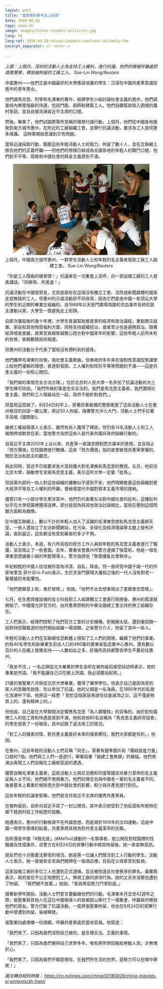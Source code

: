 ```yaml
---
layout: post
title: "當愛黨的青年走上街頭"
date: 2018-09-28
tags: news-hk
image: images/chinas-student-activists.jpg
lang: hk
lang-ref: 2018-09-28-chinas-leaders-confront-unlikely-foe
excerpt_separator: <!--more-->

---
```


<em>上圖：上個月，深圳的活動人士為支持工人權利，進行抗議。他們的條幅呼籲處罰腐敗警察，釋放被拘留的工廠工人。 Sue-Lin Wong/Reuters</em>

中國惠州——他們正是中國最好的大學應該培養的學生：沉浸在中國共產黨意識型態中的青年男女。

他們讀馬克思、列寧和毛澤東的著作，組建學生小組討論社會主義的進步。他們調查校內無產階級的待遇，包括門衛、廚師和建築工人。他們自願幫助陷入困境的農村家庭，並且自覺背誦習近平主席的口號。

然後，畢業了，他們試圖將黨所宣稱的理想付諸行動，上個月，他們從中國各地匯聚到南方城市惠州，在附近的工廠組織工會，並舉行抗議活動，要求為工人提供更多保護。
這時黨開始意識到它有問題。

當局迅速採取行動，鎮壓這些年輕活動人士的努力，拘留了數十人，並在互聯網上擦去他們的正義呼籲——但他們的榜樣已經成為全國各地的年輕人的戰鬥口號，他們對不平等、腐敗和中國社會的拜金主義感到不滿。

<div style="text-align:center"><img src="/images/unlikelyfoe1.jpg" width="90%"/><br>上個月，中國南方城市惠州，一群學生活動人士和年輕的毛主義者幫助工廠工人組建工會。 Sue-Lin Wong/Reuters<br></div>

「你是工人階級的硬骨頭！」抗議者在一次集會上高呼，向一家設備工廠的工人發表講話。「同榮辱，共進退！」

抗議活動在中國很常見，尤其是那些在這個沒有獨立工會、法院或新聞媒體的國家走投無路的工人。但惠州的示威活動卻不同尋常，因為它們是由中國一些頂尖大學的學生和近期的畢業生組織的，自1989年以天安門廣場周圍的流血事件告終的民主運動以來，大學生一直避免走上街頭。

自那次屠殺後的幾十年裡，大學生普遍幫助推進黨的經濟和政治議程，重點關注就業、家庭和其他物質福利方面，同時支持威權統治，或者至少也是避開政治。隨著經濟增長放緩，政黨官員越來越擔心西方對中國青年的影響，這些年輕人前所未有的世故，依賴數碼技術相連。

但惠州的活動分子代表了當局沒有預料到的威脅。

他們攜帶毛澤東的肖像，唱社會主義歌曲，信奉政府多年來在強制性意識型態課堂上給他們灌輸的理想，表達對貧困、工人權利和性別平等等問題的不滿——這是共產主義的一些核心關切。

「我們做的事情完全合法合理，」位於北京的人民大學一名參加了抗議活動的大三學生陳可欣說，「我們所做的事是完全合法的。我們是馬克思主義者，我們讚揚社會主義，我們和工人階級站在一起，政府不能針對我們。」

但當局這麼做了。8月24日的早上，穿著防暴裝備的警察衝進了這些活動人士在惠州租住的四室一廳公寓，將近50人拘留。隨著警方沖入大門，活動人士們手拉著手高唱《國際歌》。

據勞工權益倡導人士表示，雖然有些人獲得了釋放，但仍有14名活動人士和工人被關押或軟禁在家。當地警方指控這些人是代表外國非政府組織行動的。

自習近平主席2012年上台以來，共產黨一直謀求限制西方課本的使用，並且阻止「西方價值」在校園裡進行散播，這些「西方價值」指的是會破壞共產黨掌權的、關於法治和民主的觀念。

與此同時，習近平已經要求各大高校擴大對毛澤東和馬克思的教授。五月，他前往北京大學，鼓勵學生宣揚馬克思主義，表示這所大學一定要「姓馬」。

但該黨內部的一些人對這些組織的擴散似乎感到不安，他們明顯擔憂這些組織對更大經濟平等及工人權利的呼籲，會破壞當代中國對資本主義市場的接納。

儘管只有一小部分學生牽涉其中，他們仍代表著左派對中國社會的批判，這種批判似乎在大學校園裡獲得追捧，部分是因為與其他政治討論相比，當局在壓制這個問題方面較為猶豫。

在中國互聯網上，數以千計的年輕人加入了活躍的毛澤東思想和馬克思主義聊天室，一些人還設立了左派新聞網站，在污染、全球化及經濟理論等主題上發布評論，直到最近，這些都沒有受到審查的多少干預。

活動人士表示，本週，有六所高校的校方工作人員對年輕的馬克思主義者進行了騷擾，並且阻止了一些會面。去年，廣東省會廣州市警方逮捕了張雲帆，他是一個毛澤東思想讀書小組的年輕領導人，警方指控他「聚眾擾亂社會秩序」。

年紀較輕的中國人往往被形容為冷漠、自私，拜金。但一直研究中國千禧一代的作家埃里克·菲什(Eric Fish)表示，生於天安門廣場大屠殺之後的一代人沒有對老一輩權威的本能懼怕。

「他們更願意上街，勇於冒險，」他說。「他們不太去想事情出了差錯會怎麼樣」。

七月，在生產焊接設備的佳士科技對工人組建獨立工會進行阻撓後，惠州的風波就開始了。中國僅允許官方的、由共產黨控制的中華全國總工會主持的勞工組織存在。

工人們表示，經理們控制了他們官方工會的分支機構。對報酬太低、遭到像奴隸一般對待怨聲載道的他們開始組織一場請願，之後警方介入，拘留了其中一些人。

年輕的活動人士們在互聯網信息軟體上得知了工人們的困境，繼續了他們的事業，約有40名學生和新畢業生前往人口約480萬的廣東省製造業中心惠州。還有數以百計的人在網上發聲支持——人數如此之多，好幾所高校都警告學生不要前往惠州。

「我坐不住，」一名近期從北大畢業的學生岳昕在被拘留前接受採訪時表示，她的專業是外語。「我不能讓自己只在網上評論。我必須要站起來。」

21歲的張聖業六月剛從北京大學畢業，獲得了藥學學位。他表示自己是因為受到家人的苦難所啟發，所以參加了抗議。他的父親是一名海員，在1990年代的私營化浪潮中下崗，他將這一經歷「 對於這個家庭來說往往是滅頂之災，這不僅是物質上的，還有精神上的。」

但他說，自己是在大學期間決定響應馬克思「為人類犧牲」的召喚的。由於對校園裡工人的低工資和待遇差感到不滿，他和其他60名自稱為「馬克思主義研究協會」的學生發表了一份報告，其中記錄了違法用工的情況。

「對工人的樸素同情，對共產主義美好未來的樸素嚮往，我們大家都是有的，」他說。

在惠州，這些年輕的活動人士們互稱「同志」，穿著有握拳圖片和「團結就是力量」口號的T恤。他們與工人們一道遊行，舉著寫著「組建工會無罪」的橫幅。他們用演出再現工人們自稱在工廠經受過的遭遇。

儘管自稱毛澤東主義者，這些活動人士與尼泊爾和印度等國崇尚暴力革命的毛主義反叛人士不同，他們絕不使用暴力。他們的理念也與中國老一輩的毛主義者不同，後者基本上著重於根除西方對中國社會的影響，較少與共產党進行對抗。

這些年輕的抗議者堅稱，他們是支持習近平主席的優秀共產黨員。

在被拘留前，岳昕向習近平寫了一封公開信，其中表示她受到了他反腐和年輕時在鄉下貧困村莊工作經歷的鼓舞。

她還表示，惠州的行動根源不在外國思想，而是源於1919年的五四運動，這是中國一場學生領導的起義，共產黨將其視為對共產主義革命的先驅。

岳昕還是中國「#我也是」(#MeToo)運動的一名領導者，她公開反對校園裡的性騷擾及性侵事件，自警方在8月24日的突擊行動中將其拘留後，她一直杳無音訊。

朋友們也十分擔憂沈夢雨的境況，她是第一位讓人們關注到工人行動的學生。活動人士表示，她一度被安全官員們關押在一個酒店裡，目前在父母家受到監視。

這家設備工廠的多位工人也遭到正式逮捕，並且被控違反社會秩序的罪名。黃蘭鳳表示，政府是在不公正地懲罰工人，無視工廠的虐待行為。她的丈夫余浚聰也遭到了拘留。
「我們絕不放棄，」她說。「誓與黑惡勢力鬥爭到底。」

隨著新學年開始，活動人士們誓言要繼續他們的行動。毛澤東本月去世42週年之際，張聖業與其他人在這位中國領導人的故鄉韶山舉行了一場集會，呼籲政府釋放他們的朋友。警方打斷了抗議活動，一度將張聖業拘留，他也在8月24日的突擊行動中曾遭到拘留，後被釋放。

張聖業四處傳播一份請願，呼籲共產黨處罰當地官員。他寫道：

「我們來了，只因為我們深知自己做的，是合理合法、正義的事情。

「我們來了，只因為我們覺得自己求學多年，唯有將所學回報給勞動人民，才無愧於心。

「我們來了，只因為我們不願意相信，在我們所生活的世界，惡勢力可以在暗中獰笑！」



<em>圖文轉自紐約時報： <https://cn.nytimes.com/china/20180929/china-maoists-xi-protests/zh-hant/></em>
